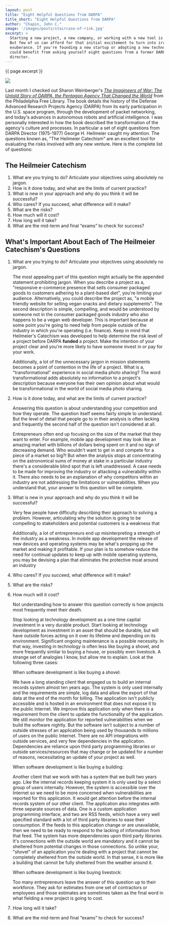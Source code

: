 ```yaml
---
layout: post
title: "Eight Helpful Questions from DARPA"
title_short: "Eight Helpful Questions from DARPA"
author: "Chapin, John C."
image: '/images/posts/staircase-of-risk.jpg'
excerpt: >
  Starting a new project, a new company, or working with a new tool is exciting.
  But few of us can afford for that initial excitement to turn into irrational
  exuberance. If you're founding a new startup or adopting a new technology you
  could benefit from asking yourself eight questions from a former DARPA
  director.
---
```


{{ page.excerpt }}

<img class="img-responsive" src="{{ page.image }}">

Last month I checked out Sharon Weinberger's *<a target="_blank" href="https://www.amazon.com/gp/product/0385351798/ref=as_li_tl?ie=UTF8&camp=1789&creative=9325&creativeASIN=0385351798&linkCode=as2&tag=cts098-20&linkId=f94abc52b8220ff23b37741f2de5e214">The Imagineers of War: The Untold Story of DARPA, the Pentagon Agency That Changed the World</a><img src="//ir-na.amazon-adsystem.com/e/ir?t=cts098-20&l=am2&o=1&a=0385351798" width="1" height="1" border="0" alt="" style="border:none !important; margin:0px !important;" />* from the
Philadelphia Free Library. The book details the history of the Defense Advanced
Research Projects Agency (DARPA) from its early participation in the U.S. space
program, through the development of packet networking, and today's advances in
autonomous robots and artificial intelligence. I was personally interested in
how the book described the transformation of the agency's culture and processes.
In particular a set of eight questions from DARPA Director (1975-1977) George H.
Heilmeier caught my attention. The questions known as, "The Heilmeier Catechism"
are an excellent tool for evaluating the risks involved with any new venture.
Here is the complete list of questions:

## The Heilmeier Catechism

1.  What are you trying to do? Articulate your objectives using absolutely no
    jargon.
1.  How is it done today, and what are the limits of current practice?
1.  What is new in your approach and why do you think it will be successful?
1.  Who cares? If you succeed, what difference will it make?
1.  What are the risks?
1.  How much will it cost?
1.  How long will it take?
1.  What are the mid-term and final “exams” to check for success?

## What's Important About Each of The Heilmeier Catechism's Questions

1.  What are you trying to do? Articulate your objectives using absolutely no
    jargon.

    The most appealing part of this question might actually be the appended
    statement prohibiting jargon. When you describe a project as a, "responsive
    e-commerce presence that sells consumer packaged goods to customers adhering
    to a plant-based diet", you're limiting your audience. Alternatively,
    you could describe the project as, "a mobile friendly website for selling
    vegan snacks and dietary supplements". The second description is
    simple, compelling, and would be understood by someone not in the consumer
    packaged goods industry who also happens to be a vegan web developer. This
    is important because at some point you're going to need help from people
    outside of the industry in which you're operating (i.e. finance). Keep in
    mind that Heilmeier's Catechism was developed to help determine the risk
    level of a project before DARPA **funded** a project. Make the intention of
    your project clear and you're more likely to have someone invest in or pay
    for your work.

    Additionally, a lot of the unnecessary jargon in mission statements becomes
    a point of contention in the life of a project. What is a,
    "transformational" experience in social media photo sharing? The word
    transformational adds absolutely no information to a project's description
    because everyone has their own opinion about what would be transformational
    in the world of social media photo sharing.

1.  How is it done today, and what are the limits of current practice?

    Answering this question is about understanding your competition and how they
    operate. The question itself seems fairly simple to understand. But the
    level of detail that people go to in their analysis is often lacking and
    frequently the second half of the question isn't considered at all.

    Entrepreneurs often end up focusing on the size of the market that they want
    to enter. For example, mobile app development may look like an amazing
    market with billions of dollars being spent on it and no sign of decreasing
    demand. Who wouldn't want to get in and compete for a piece of a market so
    big?! But when the analysis stops at concentrating on the astronomical sums
    of money at stake in a particular industry there's a considerable blind
    spot that is left unaddressed. A case needs to be made for improving the
    industry or attacking a vulnerability within it. There also needs to be an
    explanation of why competitors within an industry are not addressing the
    limitations or vulnerabilities. When you understand that, your answer to
    this question will be complete.

1.  What is new in your approach and why do you think it will be successful?

    Very few people have difficulty describing their approach to solving a
    problem. However, articulating why the solution is going to be compelling to
    stakeholders and potential customers is a weakness that

    Additionally, a lot of entrepreneurs end up misinterpreting a strength of
    the industry as a weakness. In mobile app development the release of new
    devices and operating systems may be what's propping up the market and
    making it profitable. If your plan is to somehow reduce the need for
    continual updates to keep up with mobile operating systems, you may be
    devising a plan that eliminates the protective moat around an industry

1.  Who cares? If you succeed, what difference will it make?

1.  What are the risks?

1.  How much will it cost?

    Not understanding how to answer this question correctly is how projects most
    frequently meet their death.

    Stop looking at technology development as a one time capital investment in
    a very durable product. Start looking at technology development as
    investment in an asset that should be durable, but will have outside forces
    acting on it over its lifetime and depending on its environment. Significant
    ongoing maintenance is a possible necessity. In that way, investing in
    technology is often less like buying a shovel, and more frequently similar
    to buying a house, or possibly even livestock. A strange set of analogies I
    know, but allow me to explain. Look at the following three cases:

    When software development is like buying a shovel:

    We have a long standing client that engaged us to build an internal records
    system almost ten years ago. The system is only used internally and the
    requirements are simple, log data and allow the export of that data at the
    end of the month for billing. The application isn't publicly accessible and
    is hosted in an environment that does not expose it to the public Internet.
    We improve this application only when there is a requirement from the client
    to update the functionality of the application. We still monitor the
    application for reported vulnerabilities when we build the software nightly.
    But the software isn't subject to a number of outside stresses of an
    application being used by thousands to millions of users on the public
    Internet. There are no API integrations with outside services, and very few
    dependencies in the application. Dependencies are reliance upon third party
    programming libraries or outside services/resources that may change or be
    updated for a number of reasons, necessitating an update of your project as
    well.

    When software development is like buying a building:

    Another client that we work with has a system that we built two years ago.
    Like the internal records keeping system it is only used by a select group
    of users internally. However, the system is accessible over the Internet so
    we need to be more concerned when vulnerabilities are reported for this
    application. It would get attention before the internal records system of
    our other client. The application also integrates with three separate
    sources of data. One is a custom application programming interface, and two
    are RSS feeds, which have a very well specified standard with a lot of third
    party libraries to ease their consumption. If the feeds to this application
    change or are unavailable, then we need to be ready to respond to the
    lacking of information from that feed. The system has more dependencies upon
    third party libraries. It's connections with the outside world are mandatory
    and it cannot be sheltered from potential changes in those connections. So
    unlike your, "shovel" of an application you're dealing with a project that
    cannot be completely sheltered from the outside world. In that sense, it is
    more like a building that cannot be fully sheltered from the weather around
    it.

    When software development is like buying livestock:



    Too many entrepreneurs leave the answer of this question up to their
    workforce. They ask for estimates from one set of contractors or employees
    and those estimates are sometimes taken as the final word in what fielding
    a new project is going to cost.

1.  How long will it take?

1.  What are the mid-term and final “exams” to check for success?
